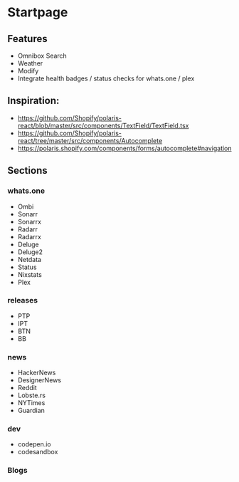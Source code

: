# Startpage

## Features

- Omnibox Search
- Weather
- Modify
- Integrate health badges / status checks for whats.one / plex

## Inspiration:

- https://github.com/Shopify/polaris-react/blob/master/src/components/TextField/TextField.tsx
- https://github.com/Shopify/polaris-react/tree/master/src/components/Autocomplete
- https://polaris.shopify.com/components/forms/autocomplete#navigation

## Sections

### whats.one

- Ombi
- Sonarr
- Sonarrx
- Radarr
- Radarrx
- Deluge
- Deluge2
- Netdata
- Status
- Nixstats
- Plex

### releases

- PTP
- IPT
- BTN
- BB

### news

- HackerNews
- DesignerNews
- Reddit
- Lobste.rs
- NYTimes
- Guardian

### dev

- codepen.io
- codesandbox

### Blogs
